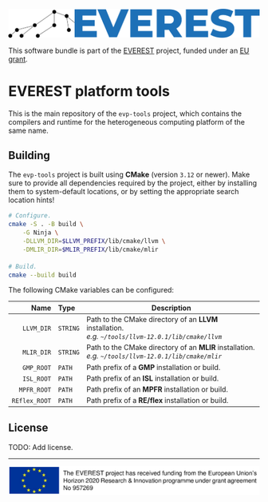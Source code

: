 ![EVEREST logo](include/img/logo_horiz_positive.png)

This software bundle is part of the [EVEREST][1] project, funded under an [EU grant][2].

# EVEREST platform tools

This is the main repository of the `evp-tools` project, which contains the compilers and runtime for the heterogeneous computing platform of the same name.

## Building

The `evp-tools` project is built using **CMake** (version `3.12` or newer). Make sure to provide all dependencies required by the project, either by installing them to system-default locations, or by setting the appropriate search location hints!

```sh
# Configure.
cmake -S . -B build \
    -G Ninja \
    -DLLVM_DIR=$LLVM_PREFIX/lib/cmake/llvm \
    -DMLIR_DIR=$MLIR_PREFIX/lib/cmake/mlir

# Build.
cmake --build build
```

The following CMake variables can be configured:

|              Name | Type      | Description |
| ----------------: | :-------- | --- |
| `LLVM_DIR`        | `STRING`  | Path to the CMake directory of an **LLVM** installation. <br/> *e.g. `~/tools/llvm-12.0.1/lib/cmake/llvm`*        |
| `MLIR_DIR`        | `STRING`  | Path to the CMake directory of an **MLIR** installation. <br/> *e.g. `~/tools/llvm-12.0.1/lib/cmake/mlir`*        |
| `GMP_ROOT`        | `PATH`    | Path prefix of a **GMP** installation or build. |
| `ISL_ROOT`        | `PATH`    | Path prefix of an **ISL** installation or build. |
| `MPFR_ROOT`       | `PATH`    | Path prefix of an **MPFR** installation or build. |
| `REflex_ROOT`     | `PATH`    | Path prefix of a **RE/flex** installation or build. |

## License

TODO: Add license.

---

![EU notice](include/img/eu_banner.png)

[1]: https://everest-h2020.eu/
[2]: https://cordis.europa.eu/project/id/957269
